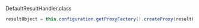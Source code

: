DefaultResultHandler.class
```java
resultObject = this.configuration.getProxyFactory().createProxy(resultObject, lazyLoader, this.configuration, this.objectFactory, constructorArgTypes, constructorArgs);
```